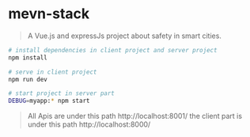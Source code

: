 # mevn-stack

> A Vue.js and expressJs project about safety in smart cities.

``` bash
# install dependencies in client project and server project 
npm install

# serve in client project
npm run dev

# start project in server part
DEBUG=myapp:* npm start
```

  > All Apis are under this path http://localhost:8001/
  > the client part is under this path http://localhost:8000/

